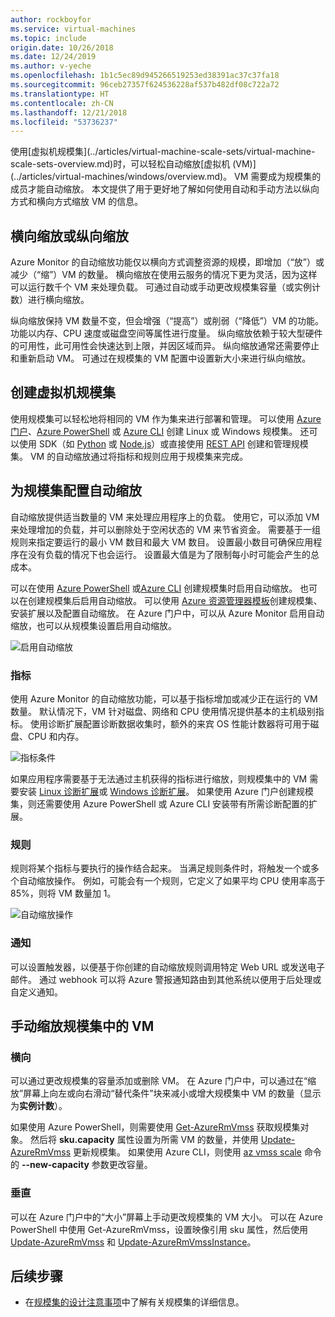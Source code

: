 ```yaml
---
author: rockboyfor
ms.service: virtual-machines
ms.topic: include
origin.date: 10/26/2018
ms.date: 12/24/2019
ms.author: v-yeche
ms.openlocfilehash: 1b1c5ec89d945266519253ed38391ac37c37fa18
ms.sourcegitcommit: 96ceb27357f624536228af537b482df08c722a72
ms.translationtype: HT
ms.contentlocale: zh-CN
ms.lasthandoff: 12/21/2018
ms.locfileid: "53736237"
---
```

<!--Verify sucessfully--> 使用[虚拟机规模集](../articles/virtual-machine-scale-sets/virtual-machine-scale-sets-overview.md)时，可以轻松自动缩放[虚拟机 (VM)](../articles/virtual-machines/windows/overview.md)。 VM 需要成为规模集的成员才能自动缩放。 本文提供了用于更好地了解如何使用自动和手动方法以纵向方式和横向方式缩放 VM 的信息。

<!-- Not Available on [automatically scale](../articles/azure-monitor/platform/autoscale-best-practices.md)-->
<!-- Not Available on [autoscaling feature of Azure Monitor](../articles/azure-monitor/platform/autoscale-overview.md)-->
## <a name="horizontal-or-vertical-scaling"></a>横向缩放或纵向缩放

Azure Monitor 的自动缩放功能仅以横向方式调整资源的规模，即增加（“放”）或减少（“缩”）VM 的数量。 横向缩放在使用云服务的情况下更为灵活，因为这样可以运行数千个 VM 来处理负载。 可通过自动或手动更改规模集容量（或实例计数）进行横向缩放。 

纵向缩放保持 VM 数量不变，但会增强（“提高”）或削弱（“降低”）VM 的功能。 功能以内存、CPU 速度或磁盘空间等属性进行度量。 纵向缩放依赖于较大型硬件的可用性，此可用性会快速达到上限，并因区域而异。 纵向缩放通常还需要停止和重新启动 VM。 可通过在规模集的 VM 配置中设置新大小来进行纵向缩放。

<!-- Not Available on [Azure Automation](../articles/automation/automation-intro.md)-->
<!-- Not Available on [scale VMs in a scale set](../articles/virtual-machine-scale-sets/virtual-machine-scale-sets-vertical-scale-reprovision.md)-->
## <a name="create-a-virtual-machine-scale-set"></a>创建虚拟机规模集

使用规模集可以轻松地将相同的 VM 作为集来进行部署和管理。 可以使用 [Azure 门户](../articles/virtual-machine-scale-sets/virtual-machine-scale-sets-portal-create.md)、[Azure PowerShell](../articles/virtual-machines/windows/tutorial-create-vmss.md) 或 [Azure CLI](../articles/virtual-machines/linux/tutorial-create-vmss.md) 创建 Linux 或 Windows 规模集。 还可以使用 SDK（如 [Python](/develop/python/) 或 [Node.js](/nodejs/azure)）或直接使用 [REST API](https://docs.microsoft.com/rest/api/compute/virtualmachinescalesets) 创建和管理规模集。 VM 的自动缩放通过将指标和规则应用于规模集来完成。

## <a name="configure-autoscale-for-a-scale-set"></a>为规模集配置自动缩放

自动缩放提供适当数量的 VM 来处理应用程序上的负载。 使用它，可以添加 VM 来处理增加的负载，并可以删除处于空闲状态的 VM 来节省资金。 需要基于一组规则来指定要运行的最小 VM 数目和最大 VM 数目。 设置最小数目可确保应用程序在没有负载的情况下也会运行。 设置最大值是为了限制每小时可能会产生的总成本。

可以在使用 [Azure PowerShell](../articles/monitoring-and-diagnostics/insights-powershell-samples.md#create-and-manage-autoscale-settings) 或[Azure CLI](https://docs.azure.cn/zh-cn/cli/monitor/autoscale-settings?view=azure-cli-latest) 创建规模集时启用自动缩放。 也可以在创建规模集后启用自动缩放。 可以使用 [Azure 资源管理器模板](../articles/virtual-machine-scale-sets/virtual-machine-scale-sets-windows-autoscale.md)创建规模集、安装扩展以及配置自动缩放。 在 Azure 门户中，可以从 Azure Monitor 启用自动缩放，也可以从规模集设置启用自动缩放。

![启用自动缩放](./media/virtual-machines-autoscale/virtual-machines-autoscale-enable.png)

### <a name="metrics"></a>指标

使用 Azure Monitor 的自动缩放功能，可以基于指标增加或减少正在运行的 VM 数量。 默认情况下，VM 针对磁盘、网络和 CPU 使用情况提供基本的主机级别指标。 使用诊断扩展配置诊断数据收集时，额外的来宾 OS 性能计数器将可用于磁盘、CPU 和内存。

<!--Not Available on [metrics](../articles/azure-monitor/platform/autoscale-common-metrics.md)-->
![指标条件](./media/virtual-machines-autoscale/virtual-machines-autoscale-criteria.png)

如果应用程序需要基于无法通过主机获得的指标进行缩放，则规模集中的 VM 需要安装 [Linux 诊断扩展](../articles/virtual-machines/linux/diagnostic-extension.md)或 [Windows 诊断扩展](../articles/virtual-machines/windows/ps-extensions-diagnostics.md)。 如果使用 Azure 门户创建规模集，则还需要使用 Azure PowerShell 或 Azure CLI 安装带有所需诊断配置的扩展。

### <a name="rules"></a>规则

规则将某个指标与要执行的操作结合起来。 当满足规则条件时，将触发一个或多个自动缩放操作。 例如，可能会有一个规则，它定义了如果平均 CPU 使用率高于 85%，则将 VM 数量加 1。

<!--Not Available on [Rules](../articles/monitoring-and-diagnostics/monitoring-autoscale-scale-by-custom-metric.md)-->
![自动缩放操作](./media/virtual-machines-autoscale/virtual-machines-autoscale-actions.png)

### <a name="notifications"></a>通知

可以设置触发器，以便基于你创建的自动缩放规则调用特定 Web URL 或发送电子邮件。 通过 webhook 可以将 Azure 警报通知路由到其他系统以便用于后处理或自定义通知。

<!--Not Available on [set up triggers](../articles/azure-monitor/platform/autoscale-webhook-email.md)-->
## <a name="manually-scale-vms-in-a-scale-set"></a>手动缩放规模集中的 VM

### <a name="horizontal"></a>横向

可以通过更改规模集的容量添加或删除 VM。 在 Azure 门户中，可以通过在“缩放”屏幕上向左或向右滑动“替代条件”块来减小或增大规模集中 VM 的数量（显示为**实例计数**）。

如果使用 Azure PowerShell，则需要使用 [Get-AzureRmVmss](https://docs.microsoft.com/powershell/module/azurerm.compute/get-azurermvmss) 获取规模集对象。 然后将 **sku.capacity** 属性设置为所需 VM 的数量，并使用 [Update-AzureRmVmss](https://docs.microsoft.com/powershell/module/azurerm.compute/update-azurermvmss) 更新规模集。 如果使用 Azure CLI，则使用 [az vmss scale](https://docs.azure.cn/zh-cn/cli/vmss?view=azure-cli-latest#az-vmss-scale) 命令的 **--new-capacity** 参数更改容量。

### <a name="vertical"></a>垂直

可以在 Azure 门户中的“大小”屏幕上手动更改规模集的 VM 大小。 可以在 Azure PowerShell 中使用 Get-AzureRmVmss，设置映像引用 sku 属性，然后使用 [Update-AzureRmVmss](https://docs.microsoft.com/powershell/module/azurerm.compute/update-azurermvmss) 和 [Update-AzureRmVmssInstance](https://docs.microsoft.com/powershell/module/azurerm.compute/update-azurermvmssinstance)。

## <a name="next-steps"></a>后续步骤

- 在[规模集的设计注意事项](../articles/virtual-machine-scale-sets/virtual-machine-scale-sets-design-overview.md)中了解有关规模集的详细信息。

<!-- Update_Description: new articles on virtual machine autoscale  -->
<!--ms.date: 12/24/2018-->
